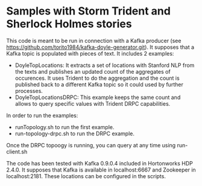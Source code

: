 # Samples with Storm Trident and Sherlock Holmes stories

This code is meant to be run in connection with a Kafka producer (see https://github.com/torito1984/kafka-doyle-generator.git).
It supposes that a Kafka topic is populated with pieces of text. It includes 2 examples:

-  DoyleTopLocations: It extracts a set of locations with Stanford NLP from the texts and publishes an updated count of the aggregates 
of occurences. It uses Trident to do the aggregation and the count is published back to a different Kafka topic so it could 
used by further processes.
- DoyleTopLocationsDRPC: This example keeps the same count and allows to query specific values with Trident DRPC capabilities.

In order to run the examples:

- runTopology.sh to run the first example.
- run-topology-drpc.sh to run the DRPC example.

Once the DRPC topoogy is running, you can query at any time using run-client.sh

The code has been tested with Kafka 0.9.0.4 included in Hortonworks HDP 2.4.0. It supposes that Kafka is available in 
localhost:6667 and Zookeeper in localhost:2181. These locations can be configured in the scripts. 
